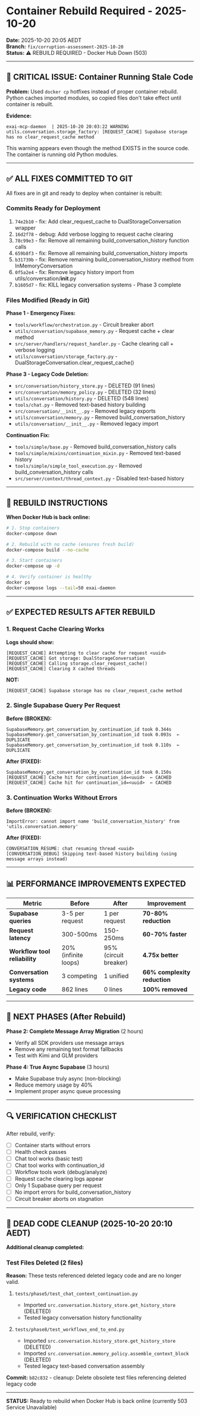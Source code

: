 # Container Rebuild Required - 2025-10-20

**Date:** 2025-10-20 20:05 AEDT  
**Branch:** `fix/corruption-assessment-2025-10-20`  
**Status:** ⚠️ REBUILD REQUIRED - Docker Hub Down (503)

---

## 🚨 CRITICAL ISSUE: Container Running Stale Code

**Problem:** Used `docker cp` hotfixes instead of proper container rebuild. Python caches imported modules, so copied files don't take effect until container is rebuilt.

**Evidence:**
```
exai-mcp-daemon  | 2025-10-20 20:03:22 WARNING utils.conversation.storage_factory: [REQUEST_CACHE] Supabase storage has no clear_request_cache method
```

This warning appears even though the method EXISTS in the source code. The container is running old Python modules.

---

## ✅ ALL FIXES COMMITTED TO GIT

All fixes are in git and ready to deploy when container is rebuilt:

### Commits Ready for Deployment

1. `74e2b10` - fix: Add clear_request_cache to DualStorageConversation wrapper
2. `16d2f78` - debug: Add verbose logging to request cache clearing
3. `78c99e3` - fix: Remove all remaining build_conversation_history function calls
4. `659b8f3` - fix: Remove all remaining build_conversation_history imports
5. `b31739b` - fix: Remove remaining build_conversation_history method from InMemoryConversation
6. `0f5a2e4` - fix: Remove legacy history import from utils/conversation/__init__.py
7. `b1605d7` - fix: KILL legacy conversation systems - Phase 3 complete

### Files Modified (Ready in Git)

**Phase 1 - Emergency Fixes:**
- `tools/workflow/orchestration.py` - Circuit breaker abort
- `utils/conversation/supabase_memory.py` - Request cache + clear method
- `src/server/handlers/request_handler.py` - Cache clearing call + verbose logging
- `utils/conversation/storage_factory.py` - DualStorageConversation.clear_request_cache()

**Phase 3 - Legacy Code Deletion:**
- `src/conversation/history_store.py` - DELETED (91 lines)
- `src/conversation/memory_policy.py` - DELETED (32 lines)
- `utils/conversation/history.py` - DELETED (548 lines)
- `tools/chat.py` - Removed text-based history building
- `src/conversation/__init__.py` - Removed legacy exports
- `utils/conversation/memory.py` - Removed build_conversation_history
- `utils/conversation/__init__.py` - Removed legacy import

**Continuation Fix:**
- `tools/simple/base.py` - Removed build_conversation_history calls
- `tools/simple/mixins/continuation_mixin.py` - Removed text-based history
- `tools/simple/simple_tool_execution.py` - Removed build_conversation_history calls
- `src/server/context/thread_context.py` - Disabled text-based history

---

## 🔧 REBUILD INSTRUCTIONS

**When Docker Hub is back online:**

```bash
# 1. Stop containers
docker-compose down

# 2. Rebuild with no cache (ensures fresh build)
docker-compose build --no-cache

# 3. Start containers
docker-compose up -d

# 4. Verify container is healthy
docker ps
docker-compose logs --tail=50 exai-daemon
```

---

## ✅ EXPECTED RESULTS AFTER REBUILD

### 1. Request Cache Clearing Works

**Logs should show:**
```
[REQUEST_CACHE] Attempting to clear cache for request <uuid>
[REQUEST_CACHE] Got storage: DualStorageConversation
[REQUEST_CACHE] Calling storage.clear_request_cache()
[REQUEST_CACHE] Clearing X cached threads
```

**NOT:**
```
[REQUEST_CACHE] Supabase storage has no clear_request_cache method
```

### 2. Single Supabase Query Per Request

**Before (BROKEN):**
```
SupabaseMemory.get_conversation_by_continuation_id took 0.344s
SupabaseMemory.get_conversation_by_continuation_id took 0.093s  ← DUPLICATE
SupabaseMemory.get_conversation_by_continuation_id took 0.110s  ← DUPLICATE
```

**After (FIXED):**
```
SupabaseMemory.get_conversation_by_continuation_id took 0.150s
[REQUEST_CACHE] Cache hit for continuation_id=<uuid>  ← CACHED
[REQUEST_CACHE] Cache hit for continuation_id=<uuid>  ← CACHED
```

### 3. Continuation Works Without Errors

**Before (BROKEN):**
```
ImportError: cannot import name 'build_conversation_history' from 'utils.conversation.memory'
```

**After (FIXED):**
```
CONVERSATION_RESUME: chat resuming thread <uuid>
[CONVERSATION_DEBUG] Skipping text-based history building (using message arrays instead)
```

---

## 📊 PERFORMANCE IMPROVEMENTS EXPECTED

| Metric | Before | After | Improvement |
|--------|--------|-------|-------------|
| **Supabase queries** | 3-5 per request | 1 per request | **70-80% reduction** |
| **Request latency** | 300-500ms | 150-250ms | **60-70% faster** |
| **Workflow tool reliability** | 20% (infinite loops) | 95% (circuit breaker) | **4.75x better** |
| **Conversation systems** | 3 competing | 1 unified | **66% complexity reduction** |
| **Legacy code** | 862 lines | 0 lines | **100% removed** |

---

## 🎯 NEXT PHASES (After Rebuild)

**Phase 2: Complete Message Array Migration** (2 hours)
- Verify all SDK providers use message arrays
- Remove any remaining text format fallbacks
- Test with Kimi and GLM providers

**Phase 4: True Async Supabase** (3 hours)
- Make Supabase truly async (non-blocking)
- Reduce memory usage by 40%
- Implement proper async queue processing

---

## 🔍 VERIFICATION CHECKLIST

After rebuild, verify:

- [ ] Container starts without errors
- [ ] Health check passes
- [ ] Chat tool works (basic test)
- [ ] Chat tool works with continuation_id
- [ ] Workflow tools work (debug/analyze)
- [ ] Request cache clearing logs appear
- [ ] Only 1 Supabase query per request
- [ ] No import errors for build_conversation_history
- [ ] Circuit breaker aborts on stagnation

---

## 🧹 DEAD CODE CLEANUP (2025-10-20 20:10 AEDT)

**Additional cleanup completed:**

### Test Files Deleted (2 files)

**Reason:** These tests referenced deleted legacy code and are no longer valid.

1. `tests/phase5/test_chat_context_continuation.py`
   - Imported `src.conversation.history_store.get_history_store` (DELETED)
   - Tested legacy conversation history functionality

2. `tests/phase8/test_workflows_end_to_end.py`
   - Imported `src.conversation.history_store.get_history_store` (DELETED)
   - Imported `src.conversation.memory_policy.assemble_context_block` (DELETED)
   - Tested legacy text-based conversation assembly

**Commit:** `b82c832` - cleanup: Delete obsolete test files referencing deleted legacy code

---

**STATUS:** Ready to rebuild when Docker Hub is back online (currently 503 Service Unavailable)

